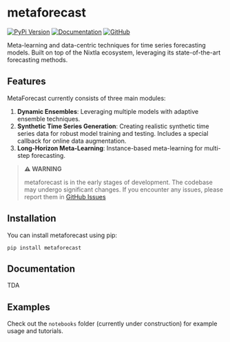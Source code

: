 # metaforecast

[![PyPi Version](https://img.shields.io/pypi/v/metaforecast)](https://pypi.org/project/metaforecast/)
[![Documentation](https://img.shields.io/badge/docs-latest-blue)](todo)
[![GitHub](https://img.shields.io/github/stars/vcerqueira/metaforecast?style=social)](https://github.com/vcerqueira/metaforecast)


Meta-learning and data-centric techniques for time series forecasting models. 
Built on top of the Nixtla ecosystem, leveraging its state-of-the-art forecasting methods.

## Features

MetaForecast currently consists of three main modules:

1. **Dynamic Ensembles**: Leveraging multiple models with adaptive ensemble techniques.
2. **Synthetic Time Series Generation**: Creating realistic synthetic time series data for robust model training and testing. 
Includes a special callback for online data augmentation.
3. **Long-Horizon Meta-Learning**: Instance-based meta-learning for multi-step forecasting.

> **⚠️ WARNING**
>
> metaforecast is in the early stages of development. 
> The codebase may undergo significant changes. 
> If you encounter any issues, please report
> them in [GitHub Issues](https://github.com/vcerqueira/metaforecast/issues)

## Installation

You can install metaforecast using pip:

```
pip install metaforecast
```

## Documentation

TDA

## Examples

Check out the `notebooks` folder (currently under construction) for example usage and tutorials. 
